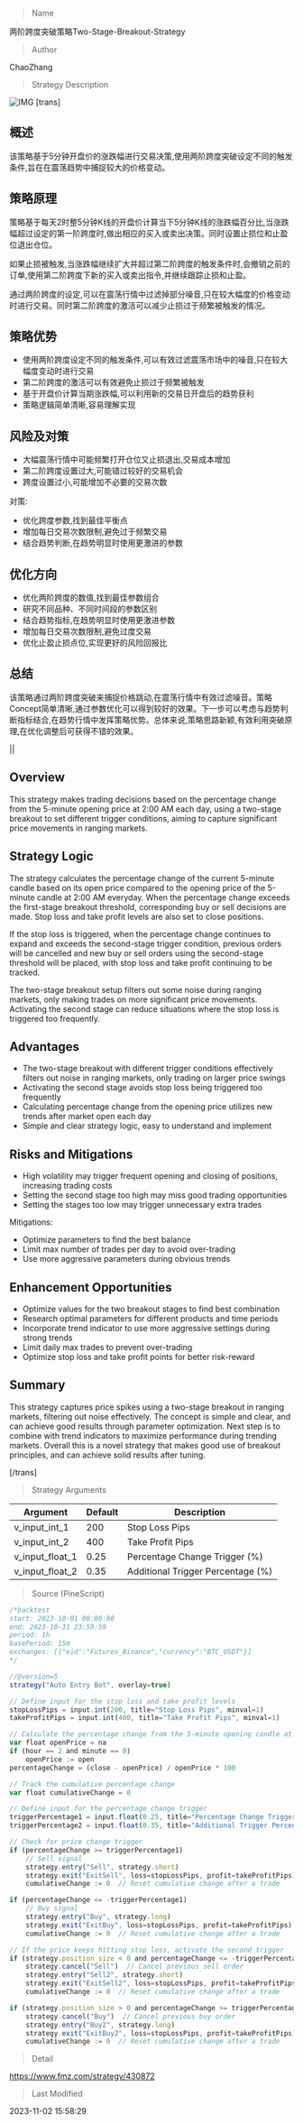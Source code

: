 
> Name

两阶跨度突破策略Two-Stage-Breakout-Strategy

> Author

ChaoZhang

> Strategy Description

![IMG](https://www.fmz.com/upload/asset/b61de209aea886e071.png)
[trans]


## 概述

该策略基于5分钟开盘价的涨跌幅进行交易决策,使用两阶跨度突破设定不同的触发条件,旨在在震荡趋势中捕捉较大的价格变动。

## 策略原理

策略基于每天2时整5分钟K线的开盘价计算当下5分钟K线的涨跌幅百分比,当涨跌幅超过设定的第一阶跨度时,做出相应的买入或卖出决策。同时设置止损位和止盈位退出仓位。

如果止损被触发,当涨跌幅继续扩大并超过第二阶跨度的触发条件时,会撤销之前的订单,使用第二阶跨度下新的买入或卖出指令,并继续跟踪止损和止盈。

通过两阶跨度的设定,可以在震荡行情中过滤掉部分噪音,只在较大幅度的价格变动时进行交易。同时第二阶跨度的激活可以减少止损过于频繁被触发的情况。

## 策略优势

- 使用两阶跨度设定不同的触发条件,可以有效过滤震荡市场中的噪音,只在较大幅度变动时进行交易
- 第二阶跨度的激活可以有效避免止损过于频繁被触发
- 基于开盘价计算当期涨跌幅,可以利用新的交易日开盘后的趋势获利
- 策略逻辑简单清晰,容易理解实现

## 风险及对策

- 大幅震荡行情中可能频繁打开仓位又止损退出,交易成本增加
- 第二阶跨度设置过大,可能错过较好的交易机会
- 跨度设置过小,可能增加不必要的交易次数

对策:

- 优化跨度参数,找到最佳平衡点
- 增加每日交易次数限制,避免过于频繁交易
- 结合趋势判断,在趋势明显时使用更激进的参数

## 优化方向 

- 优化两阶跨度的数值,找到最佳参数组合
- 研究不同品种、不同时间段的参数区别
- 结合趋势指标,在趋势明显时使用更激进参数
- 增加每日交易次数限制,避免过度交易
- 优化止盈止损点位,实现更好的风险回报比

## 总结

该策略通过两阶跨度突破来捕捉价格跳动,在震荡行情中有效过滤噪音。策略Concept简单清晰,通过参数优化可以得到较好的效果。下一步可以考虑与趋势判断指标结合,在趋势行情中发挥策略优势。总体来说,策略思路新颖,有效利用突破原理,在优化调整后可获得不错的效果。

||

## Overview

This strategy makes trading decisions based on the percentage change from the 5-minute opening price at 2:00 AM each day, using a two-stage breakout to set different trigger conditions, aiming to capture significant price movements in ranging markets.

## Strategy Logic

The strategy calculates the percentage change of the current 5-minute candle based on its open price compared to the opening price of the 5-minute candle at 2:00 AM everyday. When the percentage change exceeds the first-stage breakout threshold, corresponding buy or sell decisions are made. Stop loss and take profit levels are also set to close positions.  

If the stop loss is triggered, when the percentage change continues to expand and exceeds the second-stage trigger condition, previous orders will be cancelled and new buy or sell orders using the second-stage threshold will be placed, with stop loss and take profit continuing to be tracked.

The two-stage breakout setup filters out some noise during ranging markets, only making trades on more significant price movements. Activating the second stage can reduce situations where the stop loss is triggered too frequently. 

## Advantages

- The two-stage breakout with different trigger conditions effectively filters out noise in ranging markets, only trading on larger price swings
- Activating the second stage avoids stop loss being triggered too frequently 
- Calculating percentage change from the opening price utilizes new trends after market open each day
- Simple and clear strategy logic, easy to understand and implement

## Risks and Mitigations

- High volatility may trigger frequent opening and closing of positions, increasing trading costs
- Setting the second stage too high may miss good trading opportunities 
- Setting the stages too low may trigger unnecessary extra trades

Mitigations:

- Optimize parameters to find the best balance
- Limit max number of trades per day to avoid over-trading
- Use more aggressive parameters during obvious trends

## Enhancement Opportunities

- Optimize values for the two breakout stages to find best combination
- Research optimal parameters for different products and time periods
- Incorporate trend indicator to use more aggressive settings during strong trends 
- Limit daily max trades to prevent over-trading
- Optimize stop loss and take profit points for better risk-reward

## Summary

This strategy captures price spikes using a two-stage breakout in ranging markets, filtering out noise effectively. The concept is simple and clear, and can achieve good results through parameter optimization. Next step is to combine with trend indicators to maximize performance during trending markets. Overall this is a novel strategy that makes good use of breakout principles, and can achieve solid results after tuning.

[/trans]

> Strategy Arguments



|Argument|Default|Description|
|----|----|----|
|v_input_int_1|200|Stop Loss Pips|
|v_input_int_2|400|Take Profit Pips|
|v_input_float_1|0.25|Percentage Change Trigger (%)|
|v_input_float_2|0.35|Additional Trigger Percentage (%)|


> Source (PineScript)

``` javascript
/*backtest
start: 2023-10-01 00:00:00
end: 2023-10-31 23:59:59
period: 1h
basePeriod: 15m
exchanges: [{"eid":"Futures_Binance","currency":"BTC_USDT"}]
*/

//@version=5
strategy("Auto Entry Bot", overlay=true)

// Define input for the stop loss and take profit levels
stopLossPips = input.int(200, title="Stop Loss Pips", minval=1)
takeProfitPips = input.int(400, title="Take Profit Pips", minval=1)

// Calculate the percentage change from the 5-minute opening candle at 2:00 AM
var float openPrice = na
if (hour == 2 and minute == 0)
    openPrice := open
percentageChange = (close - openPrice) / openPrice * 100

// Track the cumulative percentage change
var float cumulativeChange = 0

// Define input for the percentage change trigger
triggerPercentage1 = input.float(0.25, title="Percentage Change Trigger (%)", minval=0.01, step=0.01)
triggerPercentage2 = input.float(0.35, title="Additional Trigger Percentage (%)", minval=0.01, step=0.01)

// Check for price change trigger
if (percentageChange >= triggerPercentage1)
    // Sell signal
    strategy.entry("Sell", strategy.short)
    strategy.exit("ExitSell", loss=stopLossPips, profit=takeProfitPips)
    cumulativeChange := 0  // Reset cumulative change after a trade

if (percentageChange <= -triggerPercentage1)
    // Buy signal
    strategy.entry("Buy", strategy.long)
    strategy.exit("ExitBuy", loss=stopLossPips, profit=takeProfitPips)
    cumulativeChange := 0  // Reset cumulative change after a trade

// If the price keeps hitting stop loss, activate the second trigger
if (strategy.position_size < 0 and percentageChange <= -triggerPercentage2)
    strategy.cancel("Sell")  // Cancel previous sell order
    strategy.entry("Sell2", strategy.short)
    strategy.exit("ExitSell2", loss=stopLossPips, profit=takeProfitPips)
    cumulativeChange := 0  // Reset cumulative change after a trade

if (strategy.position_size > 0 and percentageChange >= triggerPercentage2)
    strategy.cancel("Buy")  // Cancel previous buy order
    strategy.entry("Buy2", strategy.long)
    strategy.exit("ExitBuy2", loss=stopLossPips, profit=takeProfitPips)
    cumulativeChange := 0  // Reset cumulative change after a trade

```

> Detail

https://www.fmz.com/strategy/430872

> Last Modified

2023-11-02 15:58:29
